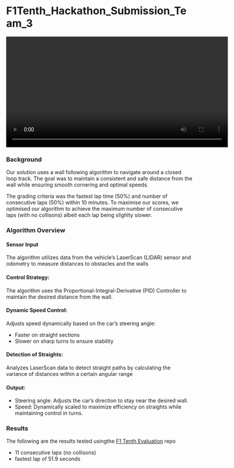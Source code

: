 # F1Tenth_Hackathon_Submission_Team_3

<video width="600" controls>
  <source src="rviz.mp4" type="video/mp4">
  Your browser does not support the video tag.
</video>

### Background
Our solution uses a wall following algorithm to navigate around a closed loop track. The goal was to maintain a consistent and safe distance from the wall while ensuring smooth cornering and optimal speeds. 

The grading criteria was the fastest lap time (50%) and number of consecutive laps (50%) within 10 minutes. To maximise our scores, we optimised our algorithm to achieve the maximum number of consecutive laps (with no collisons) albeit each lap being slighlty slower. 

### Algorithm Overview

#### Sensor Input
The algorithm utilizes data from the vehicle’s LaserScan (LIDAR) sensor and odometry to measure distances to obstacles and the walls

#### Control Strategy:
The algorithm uses the Proportional-Integral-Derivative (PID) Controller to maintain the desired distance from the wall. 


#### Dynamic Speed Control:
Adjusts speed dynamically based on the car’s steering angle:
- Faster on straight sections
- Slower on sharp turns to ensure stability

#### Detection of Straights:
Analyzes LaserScan data to detect straight paths by calculating the variance of distances within a certain angular range

#### Output:
- Steering angle: Adjusts the car’s direction to stay near the desired wall.
- Speed: Dynamically scaled to maximize efficiency on straights while maintaining control in turns.


### Results

The following are the results tested usingthe [F1 Tenth Evaluation](https://github.com/NTU-Autonomous-Racing-Team/F1Tenth_Hackathon_Evaluation/tree/main) repo

- 11 consecutive laps (no collisons)
- fastest lap of 51.9 seconds
